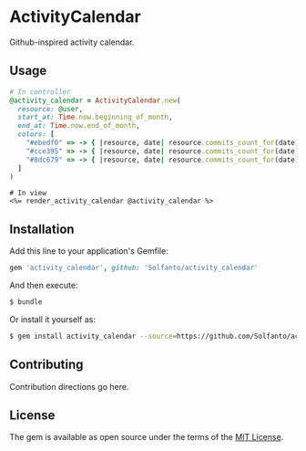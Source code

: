 # ActivityCalendar
Github-inspired activity calendar.

## Usage
```ruby
# In controller
@activity_calendar = ActivityCalendar.new(
  resource: @user,
  start_at: Time.now.beginning_of_month,
  end_at: Time.now.end_of_month,
  colors: [
    "#ebedf0" => -> { |resource, date| resource.commits_count_for(date).zero? }
    "#cce395" => -> { |resource, date| resource.commits_count_for(date).between?(1, 99) },
    "#8dc679" => -> { |resource, date| resource.commits_count_for(date) >= 100 }
  ]
)
```

```erb
# In view
<%= render_activity_calendar @activity_calendar %>
```

## Installation
Add this line to your application's Gemfile:

```ruby
gem 'activity_calendar', github: 'Solfanto/activity_calendar'
```

And then execute:
```bash
$ bundle
```

Or install it yourself as:
```bash
$ gem install activity_calendar --source=https://github.com/Solfanto/activity_calendar.git
```

## Contributing
Contribution directions go here.

## License
The gem is available as open source under the terms of the [MIT License](https://opensource.org/licenses/MIT).
